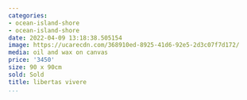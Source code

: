 ```yaml
---
categories:
- ocean-island-shore
- ocean-island-shore
date: 2022-04-09 13:18:38.505154
image: https://ucarecdn.com/368910ed-8925-41d6-92e5-2d3c07f7d172/
media: oil and wax on canvas
price: '3450'
size: 90 x 90cm
sold: Sold
title: libertas vivere
...
```

